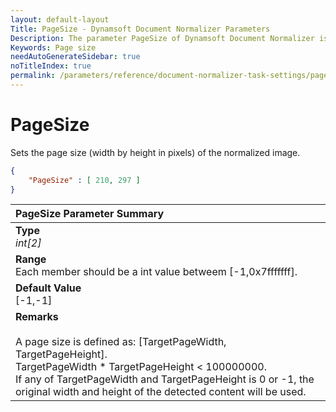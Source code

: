 ```yaml
---
layout: default-layout
Title: PageSize - Dynamsoft Document Normalizer Parameters
Description: The parameter PageSize of Dynamsoft Document Normalizer is XXX.
Keywords: Page size
needAutoGenerateSidebar: true
noTitleIndex: true
permalink: /parameters/reference/document-normalizer-task-settings/page-size.html
---
```


# PageSize

Sets the page size (width by height in pixels) of the normalized image.

```json
{
    "PageSize" : [ 210, 297 ]
}
```

| PageSize Parameter Summary |
| :--------------- |
| **Type**<br><i>int[2]</i> |
| **Range**<br>Each member should be a int value betweem [-1,0x7fffffff]. |
| **Default Value**<br>[-1,-1] |
| **Remarks**<br><br>A page size is defined as: [TargetPageWidth, TargetPageHeight].<br>TargetPageWidth * TargetPageHeight < 100000000.<br>If any of TargetPageWidth and TargetPageHeight is 0 or -1, the original width and height of the detected content will be used. |
